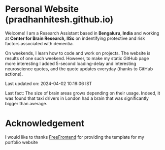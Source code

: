 # Personal Website (pradhanhitesh.github.io)
Welcome! I am a Research Assistant based in <b>Bengaluru, India</b> and working at <b>Center for Brain Research, IISc</b> on indentifying protective and risk factors associated with dementia.

On weekends, I learn how to code and work on projects. The website is results of one such weekend. However, to make my static GitHub page more interesting I added 5-second loading-delay and interesting neuroscience quotes, and the quote updates everyday (thanks to GitHub actions).

Last updated on: 2024-04-02 10:16:06 IST

Last fact: The size of brain areas grows depending on their usage. Indeed, it was found that taxi drivers in London had a brain that was significantly bigger than average.

# Acknowledgement
I would like to thanks <a href="https://freefrontend.com/">FreeFrontend</a> for providing the template for my porfolio website 